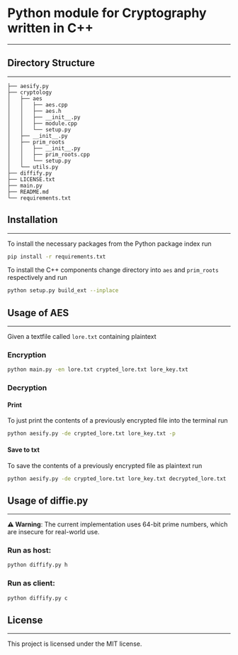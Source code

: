# Python module for Cryptography written in C++

---

## Directory Structure

---

```plaintext
├── aesify.py
├── cryptology
│   ├── aes
│   │   ├── aes.cpp
│   │   ├── aes.h
│   │   ├── __init__.py
│   │   ├── module.cpp
│   │   └── setup.py
│   ├── __init__.py
│   ├── prim_roots
│   │   ├── __init__.py
│   │   ├── prim_roots.cpp
│   │   └── setup.py
│   └── utils.py
├── diffify.py
├── LICENSE.txt
├── main.py
├── README.md
└── requirements.txt
```

## Installation

--- 

To install the necessary packages from the Python package index run

```bash
pip install -r requirements.txt
```

To install the C++ components change directory into `aes` and `prim_roots` respectively and run

```bash
python setup.py build_ext --inplace
```

## Usage of AES

---

Given a textfile called `lore.txt` containing plaintext

### Encryption

```bash
python main.py -en lore.txt crypted_lore.txt lore_key.txt
```

### Decryption

#### Print

To just print the contents of a previously encrypted file into the terminal run

```bash
python aesify.py -de crypted_lore.txt lore_key.txt -p
```

#### Save to txt

To save the contents of a previously encrypted file as plaintext run

```bash
python aesify.py -de crypted_lore.txt lore_key.txt decrypted_lore.txt
```

## Usage of diffie.py

---

**⚠ Warning**: The current implementation uses 64-bit prime numbers, which are insecure for real-world use.

### Run as host:

```bash
python diffify.py h
```

### Run as client:

```bash
python diffify.py c
```

## License 

---

This project is licensed under the MIT license.

